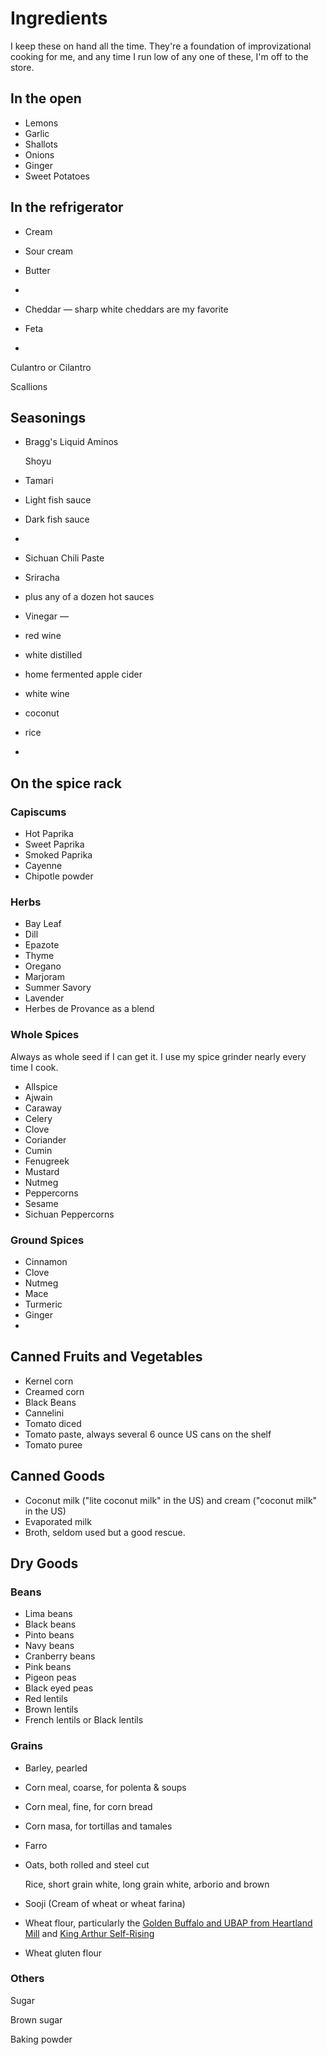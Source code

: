 Ingredients
===========

I keep these on hand all the time. They're a foundation of improvizational cooking for me, and any time I run low of any one of these, I'm off to the store.

In the open
-----------

- Lemons
- Garlic
- Shallots
- Onions
- Ginger
- Sweet Potatoes

In the refrigerator
-------------------

- Cream

- Sour cream

- Butter

- 

- Cheddar — sharp white cheddars are my favorite

- Feta

- 

  Culantro or Cilantro

  Scallions

Seasonings
----------

- Bragg's Liquid Aminos

  Shoyu

- Tamari

- Light fish sauce

- Dark fish sauce

- 

- Sichuan Chili Paste

- Sriracha

- plus any of a dozen hot sauces

- Vinegar —
- red wine
- white distilled
- home fermented apple cider
- white wine
- coconut
- rice
- 

On the spice rack
-----------------

### Capiscums

- Hot Paprika
- Sweet Paprika
- Smoked Paprika
- Cayenne
- Chipotle powder

### Herbs

- Bay Leaf
- Dill
- Epazote
- Thyme
- Oregano
- Marjoram
- Summer Savory
- Lavender
- Herbes de Provance as a blend

### Whole Spices

Always as whole seed if I can get it. I use my spice grinder nearly every time I cook.

- Allspice
- Ajwain
- Caraway
- Celery
- Clove
- Coriander
- Cumin
- Fenugreek
- Mustard
- Nutmeg
- Peppercorns
- Sesame
- Sichuan Peppercorns

### Ground Spices

- Cinnamon
- Clove
- Nutmeg
- Mace
- Turmeric
- Ginger
- 

Canned Fruits and Vegetables
----------------------------

- Kernel corn
- Creamed corn
- Black Beans
- Cannelini 
- Tomato diced
- Tomato paste, always several 6 ounce US cans on the shelf
- Tomato puree

Canned Goods
------------

- Coconut milk ("lite coconut milk" in the US) and cream ("coconut milk" in the US)
- Evaporated milk
- Broth, seldom used but a good rescue.

Dry Goods
---------

### Beans

- Lima beans
- Black beans
- Pinto beans
- Navy beans
- Cranberry beans
- Pink beans
- Pigeon peas
- Black eyed peas
- Red lentils
- Brown lentils
- French lentils or Black lentils

### Grains

- Barley, pearled

- Corn meal, coarse, for polenta & soups

- Corn meal, fine, for corn bread

- Corn masa, for tortillas and tamales

- Farro

- Oats, both rolled and steel cut

  Rice, short grain white, long grain white, arborio and brown

- Sooji (Cream of wheat or wheat farina)

- Wheat flour, particularly the [Golden Buffalo and UBAP from Heartland Mill](http://www.heartlandmill.com/product.html) and [King Arthur Self-Rising](https://shop.kingarthurflour.com/items/king-arthur-unbleached-self-rising-flour-5-lb)

- Wheat gluten flour

### Others

Sugar

Brown sugar

Baking powder